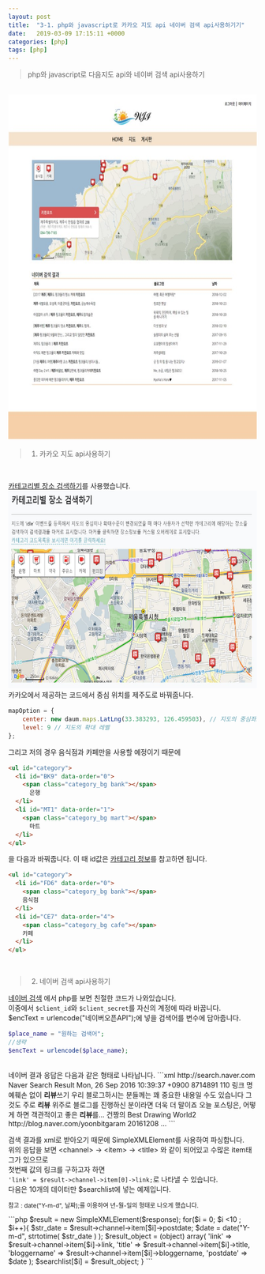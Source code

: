 ```yaml
---
layout: post
title:  "3-1. php와 javascript로 카카오 지도 api 네이버 검색 api사용하기기"
date:   2019-03-09 17:15:11 +0000
categories: [php]
tags: [php]
---
```


>php와 javascript로 다음지도 api와 네이버 검색 api사용하기

<br>
<img src="/images/php/map/map.jpg" width="570" height="700">

>1. 카카오 지도 api사용하기

<br>

[카테고리별 장소 검색하기](http://apis.map.daum.net/web/sample/categoryFromBounds/)를 사용했습니다.
<br>
<img src="/images/php/map/daummap.jpg" width="520" height="400">
<br>
카카오에서 제공하는 코드에서 중심 위치를 제주도로 바꿔줍니다.
```javascript
mapOption = {
    center: new daum.maps.LatLng(33.383293, 126.459503), // 지도의 중심좌표
    level: 9 // 지도의 확대 레벨
};
```
그리고 저의 경우 음식점과 카페만을 사용할 예정이기 때문에
```html
<ul id="category">
  <li id="BK9" data-order="0">
    <span class="category_bg bank"></span>
      은행
  </li>       
  <li id="MT1" data-order="1">
    <span class="category_bg mart"></span>
      마트
  </li>  
</ul>
```
을 다음과 바꿔줍니다. 이 때 id값은 [카테고리 정보](http://apis.map.daum.net/web/documentation/#CategoryCode)를 참고하면 됩니다.
```html
<ul id="category">
  <li id="FD6" data-order="0">
    <span class="category_bg bank"></span>
    음식점
  </li>
  <li id="CE7" data-order="4">
    <span class="category_bg cafe"></span>
    카페
  </li>
</ul>
```
<br>

>2. 네이버 검색 api사용하기

[네이버 검색](https://developers.naver.com/docs/search/blog/) 에서 php를 보면 친절한 코드가 나와있습니다.<br>
이중에서 	`$client_id`와 `$client_secret`를 자신의 계정에 따라 바꿉니다.
<br>
 $encText = urlencode("네이버오픈API");에 넣을 검색어를 변수에 담아줍니다.
```php
$place_name = "원하는 검색어";
//생략
$encText = urlencode($place_name);
```
<br>
네이버 결과 응답은 다음과 같은 형태로 나타납니다.
```xml
<rss version="2.0">
    <channel>
        <title>Naver Open API - blog ::'리뷰'</title>
        <link>http://search.naver.com</link>
        <description>Naver Search Result</description>
        <lastBuildDate>Mon, 26 Sep 2016 10:39:37 +0900</lastBuildDate>
        <total>8714891</total>
        <start>1</start><display>10</display>
        <item>
            <title>명예훼손 없이 <b>리뷰</b>쓰기</title>
            <link>링크</link>
            <description>명예훼손 없이 <b>리뷰</b>쓰기 우리 블로그하시는 분들께는 꽤 중요한 내용일 수도 있습니다 그것도 주로 <b>리뷰</b> 위주로 블로그를 진행하신 분이라면 더욱 더 말이죠
                오늘 포스팅은, 어떻게 하면 객관적이고 좋은 <b>리뷰</b>를... </description>
            <bloggername>건짱의 Best Drawing World2</bloggername>
            <bloggerlink>http://blog.naver.com/yoonbitgaram</bloggerlink>
            <postdate>20161208</postdate>
        </item>
        ...
    </channel>
</rss>
```

검색 결과를 xml로 받아오기 때문에 SimpleXMLElement를 사용하여 파싱합니다.
<br>
위의 응답을 보면 \<channel> -> \<item> -> \<title> 와 같이 되어있고 수많은 item태그가 있으므로<br>
첫번째 값의 링크를 구하고자 하면 <br>
`'link' = $result->channel->item[0]->link;`로 나타낼 수 있습니다.
<br>
다음은 10개의 데이터만 \$searchlist에 넣는 예제입니다.
<p style="font-size : 12px">참고 : date("Y-m-d", 날짜);를 이용하여 년-월-일의 형태로 나오게 했습니다.</p>
```php
$result = new SimpleXMLElement($response);
for($i = 0; $i <10 ; $i++){  
  $str_date = $result->channel->item[$i]->postdate;
  $date = date("Y-m-d", strtotime( $str_date ) );
  $result_object = (object) array(
    'link' => $result->channel->item[$i]->link,
    'title' => $result->channel->item[$i]->title,
    'bloggername' => $result->channel->item[$i]->bloggername,
    'postdate' => $date
  );
  $searchlist[$i] = $result_object;
}
```
